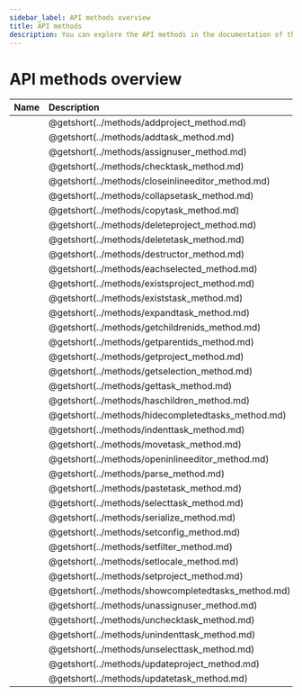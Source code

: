 ```yaml
---
sidebar_label: API methods overview
title: API methods
description: You can explore the API methods in the documentation of the DHTMLX JavaScript To Do List library. Browse developer guides and API reference, try out code examples and live demos, and download a free 30-day evaluation version of DHTMLX To Do List.
---
```


# API methods overview

| Name                                        | Description                                        |
| :------------------------------------------ | :------------------------------------------------- |
| [](../methods/addproject_method.md)         | @getshort(../methods/addproject_method.md)         |
| [](../methods/addtask_method.md)            | @getshort(../methods/addtask_method.md)            |
| [](../methods/assignuser_method.md)         | @getshort(../methods/assignuser_method.md)         |
| [](../methods/checktask_method.md)          | @getshort(../methods/checktask_method.md)          |
| [](../methods/closeinlineeditor_method.md)  | @getshort(../methods/closeinlineeditor_method.md)  |
| [](../methods/collapsetask_method.md)       | @getshort(../methods/collapsetask_method.md)       |
| [](../methods/copytask_method.md)           | @getshort(../methods/copytask_method.md)           |
| [](../methods/deleteproject_method.md)      | @getshort(../methods/deleteproject_method.md)      |
| [](../methods/deletetask_method.md)         | @getshort(../methods/deletetask_method.md)         |
| [](../methods/destructor_method.md)         | @getshort(../methods/destructor_method.md)         |
| [](../methods/eachselected_method.md)       | @getshort(../methods/eachselected_method.md)       |
| [](../methods/existsproject_method.md)      | @getshort(../methods/existsproject_method.md)      |
| [](../methods/existstask_method.md)         | @getshort(../methods/existstask_method.md)         |
| [](../methods/expandtask_method.md)         | @getshort(../methods/expandtask_method.md)         |
| [](../methods/getchildrenids_method.md)     | @getshort(../methods/getchildrenids_method.md)     |
| [](../methods/getparentids_method.md)       | @getshort(../methods/getparentids_method.md)       |
| [](../methods/getproject_method.md)         | @getshort(../methods/getproject_method.md)         |
| [](../methods/getselection_method.md)       | @getshort(../methods/getselection_method.md)       |
| [](../methods/gettask_method.md)            | @getshort(../methods/gettask_method.md)            |
| [](../methods/haschildren_method.md)        | @getshort(../methods/haschildren_method.md)        |
| [](../methods/hidecompletedtasks_method.md) | @getshort(../methods/hidecompletedtasks_method.md) |
| [](../methods/indenttask_method.md)         | @getshort(../methods/indenttask_method.md)         |
| [](../methods/movetask_method.md)           | @getshort(../methods/movetask_method.md)           |
| [](../methods/openinlineeditor_method.md)   | @getshort(../methods/openinlineeditor_method.md)   |
| [](../methods/parse_method.md)              | @getshort(../methods/parse_method.md)              |
| [](../methods/pastetask_method.md)          | @getshort(../methods/pastetask_method.md)          |
| [](../methods/selecttask_method.md)         | @getshort(../methods/selecttask_method.md)         |
| [](../methods/serialize_method.md)          | @getshort(../methods/serialize_method.md)          |
| [](../methods/setconfig_method.md)          | @getshort(../methods/setconfig_method.md)          |
| [](../methods/setfilter_method.md)          | @getshort(../methods/setfilter_method.md)          |
| [](../methods/setlocale_method.md)          | @getshort(../methods/setlocale_method.md)          |
| [](../methods/setproject_method.md)         | @getshort(../methods/setproject_method.md)         |
| [](../methods/showcompletedtasks_method.md) | @getshort(../methods/showcompletedtasks_method.md) |
| [](../methods/unassignuser_method.md)       | @getshort(../methods/unassignuser_method.md)       |
| [](../methods/unchecktask_method.md)        | @getshort(../methods/unchecktask_method.md)        |
| [](../methods/unindenttask_method.md)       | @getshort(../methods/unindenttask_method.md)       |
| [](../methods/unselecttask_method.md)       | @getshort(../methods/unselecttask_method.md)       |
| [](../methods/updateproject_method.md)      | @getshort(../methods/updateproject_method.md)      |
| [](../methods/updatetask_method.md)         | @getshort(../methods/updatetask_method.md)         |